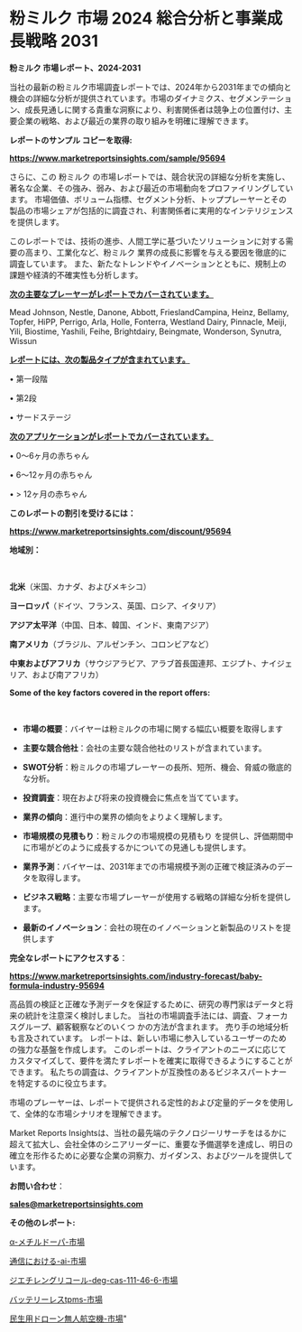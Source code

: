 # 粉ミルク 市場 2024 総合分析と事業成長戦略 2031

<strong>粉ミルク 市場レポート、2024-2031</strong>

当社の最新の粉ミルク市場調査レポートでは、2024年から2031年までの傾向と機会の詳細な分析が提供されています。市場のダイナミクス、セグメンテーション、成長見通しに関する貴重な洞察により、利害関係者は競争上の位置付け、主要企業の戦略、および最近の業界の取り組みを明確に理解できます。



<strong>レポートのサンプル コピーを取得:</strong> <a href=https://www.marketreportsinsights.com/sample/95694>

<strong><u>https://www.marketreportsinsights.com/sample/95694</u></strong></a>

さらに、この 粉ミルク の市場レポートでは、競合状況の詳細な分析を実施し、著名な企業、その強み、弱み、および最近の市場動向をプロファイリングしています。 市場価値、ボリューム指標、セグメント分析、トッププレーヤーとその製品の市場シェアが包括的に調査され、利害関係者に実用的なインテリジェンスを提供します。

このレポートでは、技術の進歩、人間工学に基づいたソリューションに対する需要の高まり、工業化など、粉ミルク 業界の成長に影響を与える要因を徹底的に調査しています。 また、新たなトレンドやイノベーションとともに、規制上の課題や経済的不確実性も分析します。



<strong><u>次の主要なプレーヤーがレポートでカバーされています。</u></strong>

Mead Johnson, Nestle, Danone, Abbott, FrieslandCampina, Heinz, Bellamy, Topfer, HiPP, Perrigo, Arla, Holle, Fonterra, Westland Dairy, Pinnacle, Meiji, Yili, Biostime, Yashili, Feihe, Brightdairy, Beingmate, Wonderson, Synutra, Wissun



<strong><u><b>レポートには、次の製品タイプが含まれています。</b></u></strong>

• 第一段階

• 第2段

• サードステージ



<strong><u><b>次のアプリケーションがレポートでカバーされています。</b></u></strong>

• 0〜6ヶ月の赤ちゃん

• 6〜12ヶ月の赤ちゃん

• > 12ヶ月の赤ちゃん



<strong><b>このレポートの割引を受けるには：</b></strong>

<a href=https://www.marketreportsinsights.com/discount/95694>

<strong><u>https://www.marketreportsinsights.com/discount/95694</u></strong></a>



<strong>地域別：</strong>

<strong> </strong>



<strong>北米</strong>（米国、カナダ、およびメキシコ）



<strong>ヨーロッパ</strong>（ドイツ、フランス、英国、ロシア、イタリア）



<strong>アジア太平洋</strong>（中国、日本、韓国、インド、東南アジア）



<strong>南アメリカ</strong>（ブラジル、アルゼンチン、コロンビアなど）



<strong>中東およびアフリカ</strong>（サウジアラビア、アラブ首長国連邦、エジプト、ナイジェリア、および南アフリカ）



<strong>Some of the key factors covered in the report offers:</strong>

<strong> </strong>
<ul>
  <li>

<strong>市場の概要</strong>：バイヤーは粉ミルクの市場に関する幅広い概要を取得します</li>
  <li>

<strong>主要な競合他社</strong>：会社の主要な競合他社のリストが含まれています。</li>
  <li>

<strong>SWOT分析</strong>：粉ミルクの市場プレーヤーの長所、短所、機会、脅威の徹底的な分析。</li>
  <li>

<strong>投資調査</strong>：現在および将来の投資機会に焦点を当てています。</li>
  <li>

<strong>業界の傾向</strong>：進行中の業界の傾向をよりよく理解します。</li>
  <li>

<strong>市場規模の見積もり</strong>：粉ミルクの市場規模の見積もり を提供し、評価期間中に市場がどのように成長するかについての見通しも提供します。</li>
  <li>

<strong>業界予測</strong>：バイヤーは、2031年までの市場規模予測の正確で検証済みのデータを取得します。</li>
  <li>

<strong>ビジネス戦略</strong>：主要な市場プレーヤーが使用する戦略の詳細な分析を提供します。</li>
  <li>

<strong>最新のイノベーション</strong>：会社の現在のイノベーションと新製品のリストを提供します</li>
</ul>


<strong>完全なレポートにアクセスする</strong>：

<a href=https://www.marketreportsinsights.com/industry-forecast/baby-formula-industry-95694>

<strong><u>https://www.marketreportsinsights.com/industry-forecast/baby-formula-industry-95694</u></strong></a>

高品質の検証と正確な予測データを保証するために、研究の専門家はデータと将来の統計を注意深く検討しました。 当社の市場調査手法には、調査、フォーカスグループ、顧客観察などのいくつ かの方法が含まれます。 売り手の地域分析も言及されています。 レポートは、新しい市場に参入しているユーザーのための強力な基盤を作成します。 このレポートは、クライアントのニーズに応じてカスタマイズして、要件を満たすレポートを確実に取得できるようにすることができます。 私たちの調査は、クライアントが互換性のあるビジネスパートナーを特定するのに役立ちます。

市場のプレーヤーは、レポートで提供される定性的および定量的データを使用して、全体的な市場シナリオを理解できます。

Market Reports Insightsは、当社の最先端のテクノロジーリサーチをはるかに超えて拡大し、会社全体のシニアリーダーに、重要な予備選挙を達成し、明日の確立を形作るために必要な企業の洞察力、ガイダンス、およびツールを提供しています。



<strong><b>お問い合わせ</b></strong>：

<a href=mailto:sales@marketreportsinsights.com>

<strong><u>sales@marketreportsinsights.com</u></strong></a>



<strong>その他のレポート:</strong>

<a href=https://www.linkedin.com/pulse/α-メチルドーパ-市場-2023-収益と成長ドライバー-2030-trendsetters-testimonials-360-anal-qap1f/>α-メチルドーパ-市場</a>

<a href=https://www.linkedin.com/pulse/通信における-ai-市場-2023-総合分析と事業成長戦略-2030-hpi8c/>通信における-ai-市場</a>

<a href=https://www.linkedin.com/pulse/ジエチレングリコール-deg-cas-111-46-6-市場-2023-qyt8f/>ジエチレングリコール-deg-cas-111-46-6-市場</a>

<a href=https://www.linkedin.com/pulse/バッテリーレスtpms-市場-2023-総利益と主要ベンダー-2030-xes6f/>バッテリーレスtpms-市場</a>

<a href=https://www.linkedin.com/pulse/民生用ドローン無人航空機-市場-2023-年のダイナミクスとビジネストレンド-2030-pr-news-hub-lkiuf/>民生用ドローン無人航空機-市場</a>"
